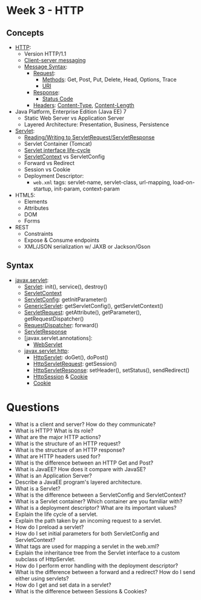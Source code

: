 # Week 3 - HTTP
## Concepts
- [HTTP](https://tools.ietf.org/html/rfc2616):
  - Version HTTP/1.1
  - [Client-server messaging](https://tools.ietf.org/html/rfc7230#section-2.1)
  - [Message Syntax](https://tools.ietf.org/html/rfc7230#section-3):
    - [Request](https://tools.ietf.org/html/rfc2616#section-5):
      - [Methods](https://tools.ietf.org/html/rfc7231#section-4): Get, Post, Put, Delete, Head, Options, Trace
      - [URI](https://tools.ietf.org/html/rfc2616#section-5.1.2)
    - [Response](https://tools.ietf.org/html/rfc2616#section-6):
      - [Status Code](https://tools.ietf.org/html/rfc2616#section-6.1.1)
    - [Headers](https://tools.ietf.org/html/rfc7230#section-3.2): [Content-Type](https://tools.ietf.org/html/rfc2616#section-14.17), [Content-Length](https://tools.ietf.org/html/rfc7230#section-3.3.2)
- Java Platform, Enterprise Edition (Java EE) 7
  - Static Web Server vs Application Server
  - Layered Architecture: Presentation, Business, Persistence
- [Servlet](https://docs.oracle.com/javaee/7/tutorial/servlets001.htm): 
  - [Reading/Writing to ServletRequest/ServletResponse](https://docs.oracle.com/javaee/7/tutorial/servlets005.htm)
  - Servlet Container (Tomcat)
  - [Servlet interface life-cycle](https://docs.oracle.com/javaee/7/tutorial/servlets002.htm)
  - [ServletContext](https://docs.oracle.com/javaee/7/tutorial/servlets008.htm) vs ServletConfig
  - Forward vs Redirect
  - Session vs Cookie
  - Deployment Descriptor:
    - `web.xml` tags: servlet-name, servlet-class, url-mapping, load-on-startup, init-param, context-param
- HTML5:
  - Elements
  - Attributes
  - DOM
  - Forms
- REST
  - Constraints
  - Expose & Consume endpoints
  - XML/JSON serialization w/ JAXB or Jackson/Gson

## Syntax
- [javax.servlet](https://docs.oracle.com/javaee/7/api/javax/servlet/package-summary.html):
  - [Servlet](https://docs.oracle.com/javaee/7/api/javax/servlet/Servlet.html): init(), service(), destroy()
  - [ServletContext](https://docs.oracle.com/javaee/7/api/javax/servlet/ServletContext.html)
  - [ServletConfig](https://docs.oracle.com/javaee/7/api/javax/servlet/ServletConfig.html): getInitParameter()
  - [GenericServlet](https://docs.oracle.com/javaee/7/api/javax/servlet/GenericServlet.html): getServletConfig(), getServletContext() 
  - [ServletRequest](https://docs.oracle.com/javaee/7/api/javax/servlet/ServletRequest.html): getAttribute(), getParameter(), getRequestDispatcher()
  - [RequestDispatcher](https://docs.oracle.com/javaee/7/api/javax/servlet/RequestDispatcher.html): forward()
  - [ServletResponse](https://docs.oracle.com/javaee/7/api/javax/servlet/ServletResponse.html)
  - [javax.servlet.annotations]:
    - [WebServlet](https://docs.oracle.com/javaee/7/api/javax/servlet/annotation/WebServlet.html)
  - [javax.servlet.http](https://docs.oracle.com/javaee/7/api/javax/servlet/http/package-summary.html):
    - [HttpServlet](https://docs.oracle.com/javaee/7/api/javax/servlet/http/HttpServlet.html): doGet(), doPost()
    - [HttpServletRequest](https://docs.oracle.com/javaee/7/api/javax/servlet/http/HttpServletRequest.html): getSession() 
    - [HttpServletResponse](https://docs.oracle.com/javaee/7/api/javax/servlet/http/HttpServletResponse.html): setHeader(), setStatus(), sendRedirect()
    - [HttpSession](https://docs.oracle.com/javaee/7/api/javax/servlet/http/HttpSession.html) & [Cookie](https://docs.oracle.com/javaee/7/api/javax/servlet/http/Cookie.html)
    - [Cookie](https://docs.oracle.com/javaee/7/api/javax/servlet/http/Cookie.html)

# Questions
- What is a client and server? How do they communicate?
- What is HTTP? What is its role?
- What are the major HTTP actions?
- What is the structure of an HTTP request?
- What is the structure of an HTTP response?
- What are HTTP headers used for?
- What is the difference between an HTTP Get and Post?
- What is JavaEE? How does it compare with JavaSE?
- What is an Application Server?
- Describe a JavaEE program's layered architecture.
- What is a Servlet?
- What is the difference between a ServletConfig and ServletContext?
- What is a Servlet container? Which container are you familiar with?
- What is a deployment descriptor? What are its important values?
- Explain the life cycle of a servlet.
- Explain the path taken by an incoming request to a servlet.
- How do I preload a servlet?
- How do I set initial parameters for both ServletConfig and ServletContext?
- What tags are used for mapping a servlet in the web.xml?
- Explain the inheritance tree from the Servlet interface to a custom subclass of HttpServlet.
- How do I perform error handling with the deployment descriptor?
- What is the difference between a forward and a redirect? How do I send either using servlets?
- How do I get and set data in a servlet?
- What is the difference between Sessions & Cookies?